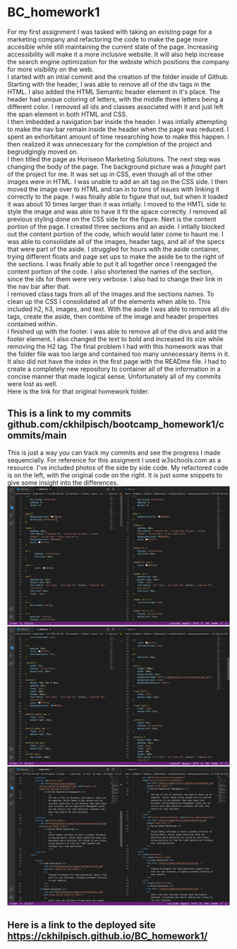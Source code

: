 # BC_homework1
For my first assignment I was tasked with taking an existing page for a marketing company and refactoring the code to make the page more accesible while still maintaining the current state of the page.  Increasing accessibility will make it a more inclusive website.  It will also help increase the search engine optimization for the webiste which positions the company for more visibility on the web.  
I started with an intial commit and the creation of the folder inside of Github.  
Starting with the header, I was able to remove all of the div tags in the HTML.   I also added the HTML Semantic header element in it's place.  The header had unique coloring of letters, with the middle three letters being a different color.  I removed all ids and classes associated with it and just left the span element in both HTML and CSS.  
I then imbedded a navigation bar inside the header.  I was intially attempting to make the nav bar remain inside the header when the page was reduced.   I spent an exhorbitant amount of time researching how to make this happen.  I then realized it was unnecessary for the completion of the project and begrudgingly moved on.  
I then titled the page as Horiseon Marketing Solutions.  The next step was changing the body of the page.
The background picture was a *fraught* part of the project for me.   It was set up in CSS, even though all of the other images were in HTML.  I was unable to add an alt tag on the CSS side.   I then moved the image over to HTML and ran in to tons of issues with linking it correctly to the page.  I was finally able to figure that out, but when it loaded it was about 10 times larger than it was intially.  I moved to the HMTL side to style the image and was able to have it fit the space correctly.  I  removed all previous styling done on the CSS side for the figure.
Next is the content portion of the page.  I created three sections and an aside.  I intially blocked out the content portion of the code, which would later come to haunt me.   I was able to consolidate all of the images, header tags, and all of the specs that were part of the aside.  I struggled for hours with the aside container, trying different floats and page set ups to make the aside be to the right of the sections.  I was finally able to put it all together once I reengaged the content portion of the code.
I also shortened the names of the section, since the ids for them were very verbose. I also had to change their link in the nav bar after that.   
I removed class tags from all of the images and the sections names.   To clean up the CSS I consolidated all of the elements when able to.  This included h2, h3, images, and text.
With the aside I was able to remove all div tags, create the aside, then combine of the image and header properties contained within.  
I finished up with the footer.   I was able to remove all of the divs and add the footer element.   I also changed the text to bold and increased its size while removing the H2 tag.
The final problem I had with this homework was that the folder file was too large and contained too many unnecessary items in it.   It also did not have the index in the first page with the READme file.   I had to create a completely new repository to container all of the information in a concise manner that made logical sense.   Unfortunately all of my commits were lost as well.  
Here is the link for that original homework folder. 
## This is a link to my commits github.com/ckhilpisch/bootcamp_homework1/commits/main
This is just a way you can track my commits and see the progress I made sequencially.
For reference for this assigment I used w3schools.com as a resource. 
I've included photos of the side by side code.   My refactored code is on the left, with the original code on the right.  It is just some snippets to give some insight into the differences. 
![css_1](Screenshot/CSS_1.png)
![css_2](Screenshot/CSS_2.png)
![html_1](Screenshot/HTML_1.png)

## Here is a link to the deployed site  https://ckhilpisch.github.io/BC_homework1/




